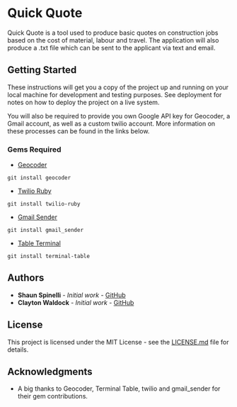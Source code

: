 # Quick Quote

Quick Quote is a tool used to produce basic quotes on construction jobs based on the cost of material, labour and travel. The application will also produce a .txt file which can be sent to the applicant via text and email.

## Getting Started

These instructions will get you a copy of the project up and running on your local machine for development and testing purposes. See deployment for notes on how to deploy the project on a live system.

You will also be required to provide you own Google API key for Geocoder, a Gmail account, as well as a custom twilio account. More information on these processes can be found in the links below.

### Gems Required

* [Geocoder](https://github.com/alexreisner/geocoder)
```
git install geocoder
```

* [Twilio Ruby](https://github.com/twilio/twilio-ruby)
```
git install twilio-ruby
```
* [Gmail Sender](https://github.com/dcadenas/gmail_sender)

```
git install gmail_sender
```

* [Table Terminal](https://github.com/tj/terminal-table)

```
git install terminal-table
```
## Authors

* **Shaun Spinelli** - *Initial work* - [GitHub](https://github.com/ShaunSpinelli)
* **Clayton Waldock** - *Initial work* - [GitHub](https://github.com/CTWaldock)

## License

This project is licensed under the MIT License - see the [LICENSE.md](LICENSE.md) file for details.

## Acknowledgments

* A big thanks to Geocoder, Terminal Table, twilio and gmail_sender for their gem contributions.
